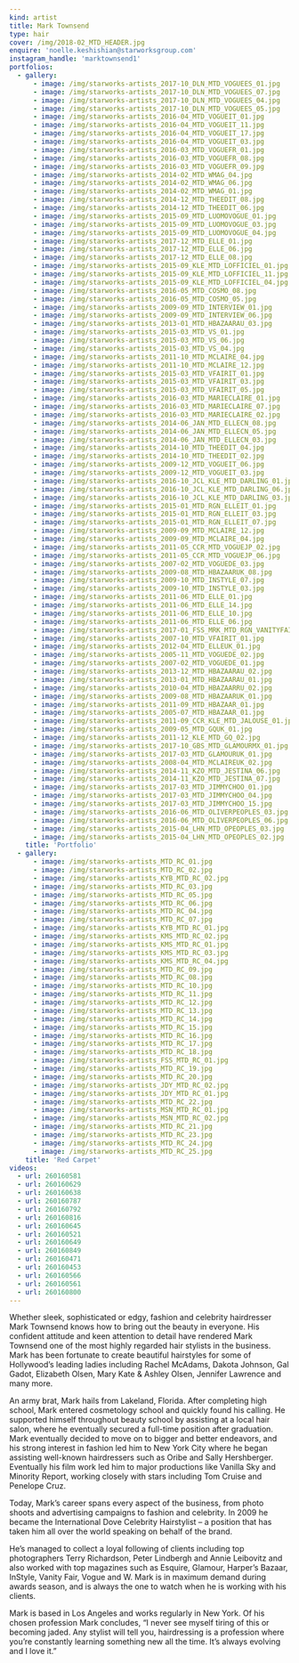 ```yaml
---
kind: artist
title: Mark Townsend
type: hair
cover: /img/2018-02_MTD_HEADER.jpg
enquire: 'noelle.keshishian@starworksgroup.com'
instagram_handle: 'marktownsend1'
portfolios:
  - gallery:
      - image: /img/starworks-artists_2017-10_DLN_MTD_VOGUEES_01.jpg
      - image: /img/starworks-artists_2017-10_DLN_MTD_VOGUEES_07.jpg
      - image: /img/starworks-artists_2017-10_DLN_MTD_VOGUEES_04.jpg
      - image: /img/starworks-artists_2017-10_DLN_MTD_VOGUEES_05.jpg
      - image: /img/starworks-artists_2016-04_MTD_VOGUEIT_01.jpg
      - image: /img/starworks-artists_2016-04_MTD_VOGUEIT_11.jpg
      - image: /img/starworks-artists_2016-04_MTD_VOGUEIT_17.jpg
      - image: /img/starworks-artists_2016-04_MTD_VOGUEIT_03.jpg
      - image: /img/starworks-artists_2016-03_MTD_VOGUEFR_01.jpg
      - image: /img/starworks-artists_2016-03_MTD_VOGUEFR_08.jpg
      - image: /img/starworks-artists_2016-03_MTD_VOGUEFR_09.jpg
      - image: /img/starworks-artists_2014-02_MTD_WMAG_04.jpg
      - image: /img/starworks-artists_2014-02_MTD_WMAG_06.jpg
      - image: /img/starworks-artists_2014-02_MTD_WMAG_01.jpg
      - image: /img/starworks-artists_2014-12_MTD_THEEDIT_08.jpg
      - image: /img/starworks-artists_2014-12_MTD_THEEDIT_06.jpg
      - image: /img/starworks-artists_2015-09_MTD_LUOMOVOGUE_01.jpg
      - image: /img/starworks-artists_2015-09_MTD_LUOMOVOGUE_03.jpg
      - image: /img/starworks-artists_2015-09_MTD_LUOMOVOGUE_04.jpg
      - image: /img/starworks-artists_2017-12_MTD_ELLE_01.jpg
      - image: /img/starworks-artists_2017-12_MTD_ELLE_06.jpg
      - image: /img/starworks-artists_2017-12_MTD_ELLE_08.jpg
      - image: /img/starworks-artists_2015-09_KLE_MTD_LOFFICIEL_01.jpg
      - image: /img/starworks-artists_2015-09_KLE_MTD_LOFFICIEL_11.jpg
      - image: /img/starworks-artists_2015-09_KLE_MTD_LOFFICIEL_04.jpg
      - image: /img/starworks-artists_2016-05_MTD_COSMO_08.jpg
      - image: /img/starworks-artists_2016-05_MTD_COSMO_05.jpg
      - image: /img/starworks-artists_2009-09_MTD_INTERVIEW_01.jpg
      - image: /img/starworks-artists_2009-09_MTD_INTERVIEW_06.jpg
      - image: /img/starworks-artists_2013-01_MTD_HBAZAARAU_03.jpg
      - image: /img/starworks-artists_2015-03_MTD_VS_01.jpg
      - image: /img/starworks-artists_2015-03_MTD_VS_06.jpg
      - image: /img/starworks-artists_2015-03_MTD_VS_04.jpg
      - image: /img/starworks-artists_2011-10_MTD_MCLAIRE_04.jpg
      - image: /img/starworks-artists_2011-10_MTD_MCLAIRE_12.jpg
      - image: /img/starworks-artists_2015-03_MTD_VFAIRIT_01.jpg
      - image: /img/starworks-artists_2015-03_MTD_VFAIRIT_03.jpg
      - image: /img/starworks-artists_2015-03_MTD_VFAIRIT_05.jpg
      - image: /img/starworks-artists_2016-03_MTD_MARIECLAIRE_01.jpg
      - image: /img/starworks-artists_2016-03_MTD_MARIECLAIRE_07.jpg
      - image: /img/starworks-artists_2016-03_MTD_MARIECLAIRE_02.jpg
      - image: /img/starworks-artists_2014-06_JAN_MTD_ELLECN_08.jpg
      - image: /img/starworks-artists_2014-06_JAN_MTD_ELLECN_05.jpg
      - image: /img/starworks-artists_2014-06_JAN_MTD_ELLECN_03.jpg
      - image: /img/starworks-artists_2014-10_MTD_THEEDIT_04.jpg
      - image: /img/starworks-artists_2014-10_MTD_THEEDIT_02.jpg
      - image: /img/starworks-artists_2009-12_MTD_VOGUEIT_06.jpg
      - image: /img/starworks-artists_2009-12_MTD_VOGUEIT_03.jpg
      - image: /img/starworks-artists_2016-10_JCL_KLE_MTD_DARLING_01.jpg
      - image: /img/starworks-artists_2016-10_JCL_KLE_MTD_DARLING_06.jpg
      - image: /img/starworks-artists_2016-10_JCL_KLE_MTD_DARLING_03.jpg
      - image: /img/starworks-artists_2015-01_MTD_RGN_ELLEIT_01.jpg
      - image: /img/starworks-artists_2015-01_MTD_RGN_ELLEIT_03.jpg
      - image: /img/starworks-artists_2015-01_MTD_RGN_ELLEIT_07.jpg
      - image: /img/starworks-artists_2009-09_MTD_MCLAIRE_12.jpg
      - image: /img/starworks-artists_2009-09_MTD_MCLAIRE_04.jpg
      - image: /img/starworks-artists_2011-05_CCR_MTD_VOGUEJP_02.jpg
      - image: /img/starworks-artists_2011-05_CCR_MTD_VOGUEJP_06.jpg
      - image: /img/starworks-artists_2007-02_MTD_VOGUEDE_03.jpg
      - image: /img/starworks-artists_2009-08_MTD_HBAZAARUK_08.jpg
      - image: /img/starworks-artists_2009-10_MTD_INSTYLE_07.jpg
      - image: /img/starworks-artists_2009-10_MTD_INSTYLE_03.jpg
      - image: /img/starworks-artists_2011-06_MTD_ELLE_01.jpg
      - image: /img/starworks-artists_2011-06_MTD_ELLE_14.jpg
      - image: /img/starworks-artists_2011-06_MTD_ELLE_10.jpg
      - image: /img/starworks-artists_2011-06_MTD_ELLE_06.jpg
      - image: /img/starworks-artists_2017-01_FSS_MRK_MTD_RGN_VANITYFAIR_01.jpg
      - image: /img/starworks-artists_2007-10_MTD_VFAIRIT_01.jpg
      - image: /img/starworks-artists_2012-04_MTD_ELLEUK_01.jpg
      - image: /img/starworks-artists_2005-11_MTD_VOGUEDE_02.jpg
      - image: /img/starworks-artists_2007-02_MTD_VOGUEDE_01.jpg
      - image: /img/starworks-artists_2013-12_MTD_HBAZAARAU_02.jpg
      - image: /img/starworks-artists_2013-01_MTD_HBAZAARAU_01.jpg
      - image: /img/starworks-artists_2010-04_MTD_HBAZAARRU_02.jpg
      - image: /img/starworks-artists_2009-08_MTD_HBAZAARUK_01.jpg
      - image: /img/starworks-artists_2011-09_MTD_HBAZAAR_01.jpg
      - image: /img/starworks-artists_2005-07_MTD_HBAZAAR_01.jpg
      - image: /img/starworks-artists_2011-09_CCR_KLE_MTD_JALOUSE_01.jpg
      - image: /img/starworks-artists_2009-05_MTD_GQUK_01.jpg
      - image: /img/starworks-artists_2011-12_KLE_MTD_GQ_02.jpg
      - image: /img/starworks-artists_2017-10_GBS_MTD_GLAMOURMX_01.jpg
      - image: /img/starworks-artists_2017-03_MTD_GLAMOURUK_01.jpg
      - image: /img/starworks-artists_2008-04_MTD_MCLAIREUK_02.jpg
      - image: /img/starworks-artists_2014-11_KZO_MTD_JESTINA_06.jpg
      - image: /img/starworks-artists_2014-11_KZO_MTD_JESTINA_07.jpg
      - image: /img/starworks-artists_2017-03_MTD_JIMMYCHOO_01.jpg
      - image: /img/starworks-artists_2017-03_MTD_JIMMYCHOO_04.jpg
      - image: /img/starworks-artists_2017-03_MTD_JIMMYCHOO_15.jpg
      - image: /img/starworks-artists_2016-06_MTD_OLIVERPEOPLES_03.jpg
      - image: /img/starworks-artists_2016-06_MTD_OLIVERPEOPLES_06.jpg
      - image: /img/starworks-artists_2015-04_LHN_MTD_OPEOPLES_03.jpg
      - image: /img/starworks-artists_2015-04_LHN_MTD_OPEOPLES_02.jpg
    title: 'Portfolio'
  - gallery:
      - image: /img/starworks-artists_MTD_RC_01.jpg
      - image: /img/starworks-artists_MTD_RC_02.jpg
      - image: /img/starworks-artists_KYB_MTD_RC_02.jpg
      - image: /img/starworks-artists_MTD_RC_03.jpg
      - image: /img/starworks-artists_MTD_RC_05.jpg
      - image: /img/starworks-artists_MTD_RC_06.jpg
      - image: /img/starworks-artists_MTD_RC_04.jpg
      - image: /img/starworks-artists_MTD_RC_07.jpg
      - image: /img/starworks-artists_KYB_MTD_RC_01.jpg
      - image: /img/starworks-artists_KMS_MTD_RC_02.jpg
      - image: /img/starworks-artists_KMS_MTD_RC_01.jpg
      - image: /img/starworks-artists_KMS_MTD_RC_03.jpg
      - image: /img/starworks-artists_KMS_MTD_RC_04.jpg
      - image: /img/starworks-artists_MTD_RC_09.jpg
      - image: /img/starworks-artists_MTD_RC_08.jpg
      - image: /img/starworks-artists_MTD_RC_10.jpg
      - image: /img/starworks-artists_MTD_RC_11.jpg
      - image: /img/starworks-artists_MTD_RC_12.jpg
      - image: /img/starworks-artists_MTD_RC_13.jpg
      - image: /img/starworks-artists_MTD_RC_14.jpg
      - image: /img/starworks-artists_MTD_RC_15.jpg
      - image: /img/starworks-artists_MTD_RC_16.jpg
      - image: /img/starworks-artists_MTD_RC_17.jpg
      - image: /img/starworks-artists_MTD_RC_18.jpg
      - image: /img/starworks-artists_FSS_MTD_RC_01.jpg
      - image: /img/starworks-artists_MTD_RC_19.jpg
      - image: /img/starworks-artists_MTD_RC_20.jpg
      - image: /img/starworks-artists_JDY_MTD_RC_02.jpg
      - image: /img/starworks-artists_JDY_MTD_RC_01.jpg
      - image: /img/starworks-artists_MTD_RC_22.jpg
      - image: /img/starworks-artists_MSN_MTD_RC_01.jpg
      - image: /img/starworks-artists_MSN_MTD_RC_02.jpg
      - image: /img/starworks-artists_MTD_RC_21.jpg
      - image: /img/starworks-artists_MTD_RC_23.jpg
      - image: /img/starworks-artists_MTD_RC_24.jpg
      - image: /img/starworks-artists_MTD_RC_25.jpg
    title: 'Red Carpet'
videos:
  - url: 260160581
  - url: 260160629
  - url: 260160638
  - url: 260160787
  - url: 260160792
  - url: 260160816
  - url: 260160645
  - url: 260160521
  - url: 260160649
  - url: 260160849
  - url: 260160471
  - url: 260160453
  - url: 260160566
  - url: 260160561
  - url: 260160800
---
```

Whether sleek, sophisticated or edgy, fashion and celebrity hairdresser Mark Townsend knows how to bring out the beauty in everyone. His confident attitude and keen attention to detail have rendered Mark Townsend one of the most highly regarded hair stylists in the business. Mark has been fortunate to create beautiful hairstyles for some of Hollywood’s leading ladies including Rachel McAdams, Dakota Johnson, Gal Gadot, Elizabeth Olsen, Mary Kate & Ashley Olsen, Jennifer Lawrence and many more.

An army brat, Mark hails from Lakeland, Florida. After completing high school, Mark entered cosmetology school and quickly found his calling. He supported himself throughout beauty school by assisting at a local hair salon, where he eventually secured a full-time position after graduation.  Mark eventually decided to move on to bigger and better endeavors, and his strong interest in fashion led him to New York City where he began assisting well-known hairdressers such as Oribe and Sally Hershberger. Eventually his film work led him to major productions like Vanilla Sky and Minority Report, working closely with stars including Tom Cruise and Penelope Cruz.

Today, Mark’s career spans every aspect of the business, from photo shoots and advertising campaigns to fashion and celebrity. In 2009 he became the International Dove Celebrity Hairstylist – a position that has  taken him all over the world speaking on behalf of the brand.

He’s managed to collect a loyal following of clients including top photographers Terry Richardson, Peter Lindbergh and Annie Leibovitz and also worked with top magazines such as Esquire, Glamour, Harper’s Bazaar, InStyle, Vanity Fair, Vogue and W. Mark is in maximum demand during awards season, and is always the one to watch when he is working with his clients.

Mark is based in Los Angeles and works regularly in New York. Of his chosen profession Mark concludes, “I never see myself tiring of this or becoming jaded. Any stylist will tell you, hairdressing is a profession where you’re constantly learning something new all the time. It’s always evolving and I love it.”